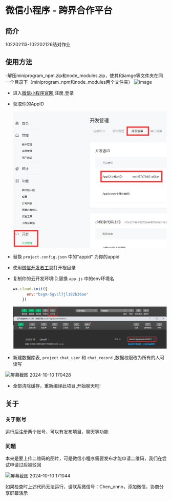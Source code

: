 # 微信小程序 - 跨界合作平台

## 简介

102202113-102202126结对作业



## 使用方法

-解压miniprogram_npm.zip和node_modules.zip，使其和iamge等文件夹在同一个目录下（miniprogram_npm和node_modules两个文件夹）
![image](https://github.com/user-attachments/assets/ce3dd7ba-8750-4844-b948-6ecc0d5b76d3)


-  进入[微信小程序官网](https://mp.weixin.qq.com/cgi-bin/wx),注册,登录
- 获取你的AppID

  ![20220525231716](https://raw.githubusercontent.com/learner-lu/picbed/master/20220525231716.png)

- 替换 `project.config.json` 中的"appid" 为你的appid
- 使用[微信开发者工具](http://www.ionic.wang/weixin/devtools/download.html)打开根目录
- 复制你的云开发环境ID,替换 `app.js` 中的env环境名

  ```js
  wx.cloud.init({
        env:"bsgm-5gvcl7jl192b36ae"
      })
  ```

  ![20220530231731](https://raw.githubusercontent.com/learner-lu/picbed/master/20220530231731.png)

- 新建数据库表, `project` `chat_user` 和 `chat_record` ,数据权限改为所有的人可读写

![屏幕截图 2024-10-10 170428](https://github.com/user-attachments/assets/94695e5b-616a-4fca-8f27-40e8257b9402)


- 全部清除缓存，重新编译此项目,开始聊天吧!

## 关于

### 关于账号

运行后注册两个账号，可以有发布项目，聊天等功能

### 问题

本来是要上传二维码的图片，可是微信小程序需要发布才能申请二维码，我们在尝试申请过后被驳回

![屏幕截图 2024-10-10 171044](https://github.com/user-attachments/assets/d9962987-54d1-4e46-80ce-887e7f56aaa9)


如果检查时上述代码无法运行，请联系微信号：Chen_onno，添加微信，协商分享屏幕演示


